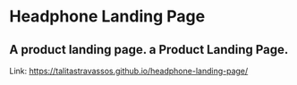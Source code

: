 # Headphone Landing Page
## A product landing page. a Product Landing Page.

Link: https://talitastravassos.github.io/headphone-landing-page/
